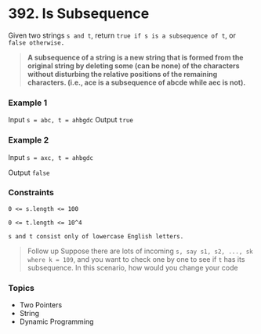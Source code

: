 # 392. Is Subsequence

Given two strings `s and t`, return `true if s is a subsequence of t`, or `false otherwise.`

> **A subsequence of a string is a new string that is formed from the original string by deleting some (can be none) of the characters without disturbing the relative positions of the remaining characters. (i.e., ace is a subsequence of abcde while aec is not).**

 
### Example 1

Input `s = abc, t = ahbgdc`
Output `true`


### Example 2

Input `s = axc, t = ahbgdc`

Output `false`
 

### Constraints

`0 <= s.length <= 100`

`0 <= t.length <= 10^4`

`s and t consist only of lowercase English letters.`
 

> Follow up Suppose there are lots of incoming `s, say s1, s2, ..., sk where k = 109`, and you want to check one by one to see if `t` has its subsequence. In this scenario, how would you change your code


### Topics
- Two Pointers
- String
- Dynamic Programming